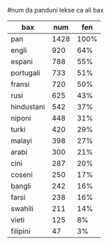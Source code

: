 #num da panduni lekse ca ali bax

| bax | num | fen |
|-----|-----|-----|
| pan | 1428 | 100% |
| engli | 920 | 64% |
| espani | 788 | 55% |
| portugali | 733 | 51% |
| fransi | 720 | 50% |
| rusi | 625 | 43% |
| hindustani | 542 | 37% |
| niponi | 448 | 31% |
| turki | 420 | 29% |
| malayi | 398 | 27% |
| arabi | 300 | 21% |
| cini | 287 | 20% |
| coseni | 250 | 17% |
| bangli | 242 | 16% |
| farsi | 238 | 16% |
| swahili | 211 | 14% |
| vieti | 125 | 8% |
| filipini | 47 | 3% |
